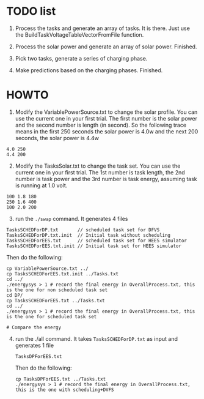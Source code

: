 TODO list
=========

1. Process the tasks and generate an array of tasks.
   It is there. Just use the BuildTaskVoltageTableVectorFromFile function. 

2. Process the solar power and generate an array of solar power.
   Finished.	

3. Pick two tasks, generate a series of charging phase.

4. Make predictions based on the charging phases.
   Finished.

HOWTO
=====

1. Modify the VariablePowerSource.txt to change the solar profile.
  You can use the current one in your first trial.
  The first number is the solar power and the second number is length (in second).
  So the following trace means in the first 250 seconds the solar power is
  4.0w and the next 200 seconds, the solar power is 4.4w

  ```
  4.0 250
  4.4 200
  ```

2. Modify the TasksSolar.txt to change the task set.
  You can use the current one in your first trial.
  The 1st number is task length, the 2nd number is task power and the 3rd number
  is task energy, assuming task is running at 1.0 volt.

  ```
  100 1.8 180
  250 1.6 400
  100 2.0 200
  ```

3. run the `./swap` command. It generates 4 files

  ```
  TasksSCHEDForDP.txt       // scheduled task set for DFVS  
  TasksSCHEDForDP.txt.init  // Initial task without scheduling
  TasksSCHEDForEES.txt      // scheduled task set for HEES simulator
  TasksSCHEDForEES.txt.init // Initial task set for HEES simulator
  ```

  Then do the following:

  ```
  cp VariablePowerSource.txt ../
  cp TasksSCHEDForEES.txt.init ../Tasks.txt
  cd ../
  ./energysys > 1 # record the final energy in OverallProcess.txt, this is the one for non scheduled task set
  cd DP/
  cp TasksSCHEDForEES.txt ../Tasks.txt
  cd ../
  ./energysys > 1 # record the final energy in OverallProcess.txt, this is the one for scheduled task set

  # Compare the energy

  ```

4. run the ./all command. It takes `TasksSCHEDForDP.txt` as input and
   generates 1 file

   ```
   TasksDPForEES.txt
   ```

   Then do the following:

   ```
   cp TasksDPForEES.txt ../Tasks.txt
   ./energysys > 1 # record the final energy in OverallProcess.txt, this is the one with scheduling+DVFS
   ```

